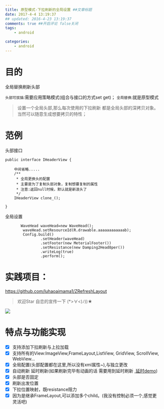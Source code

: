 ```yaml
---
title: 原型模式-下拉刷新的全局设置 ##文章标题
date: 2017-4-4 13:19:37
## updated: 2016-4-23 13:19:37
comments: true ##开启评论 false关闭
tags:
    - android

categories:
    - android
---
```



# 目的

全局替换刷新头部

`头部可拔插`:需要应用策略模式(组合与接口的方式set get)；
`全局替换`:就是原型模式 

>设置一个全局头部,那么每次使用的下拉刷新 都是全局头部的深拷贝对象。当然可以随意生成想要拷贝的特性；

<!-- more -->

# 范例

头部接口
```
public interface IHeaderView {

    中间省略.....
    /**
     * 全局更换头的配置
     * 主要是为了复制头部对象，复制想要复制的属性
     * 注意:返回null时候，默认就是新浪头了
     */
    IHeaderView clone_();

}
```

全局设置
```
       WaveHead waveHead=new WaveHead();
        waveHead.setResourceId(R.drawable.aaaaaaaaaaaab);
        Config.build()
                .setHeader(waveHead)
                .setFooter(new MeterialFooter())
                .setResistance(new Damping2Head8per())
                .writeLog(true)
                .perform();
```

# 实践项目：

https://github.com/luhaoaimama1/ZRefreshLayout

>欢迎Star 自恋的宣传一下 (*>∀<)ﾉ))★

![](http://ww2.sinaimg.cn/large/006tNbRwly1fbthspgg0qj31kw0xrdjz.jpg)

# 特点与功能实现

- [x] 支持添加下拉刷新与上拉加载
- [x] 支持所有的View:ImageView,FrameLayout,ListView, GridView, ScrollView, WebView...
- [x] 全局配置(头部配置都在这里,所以没有xml属性~),与独立更改
- [x] 自动刷新 延时刷新(如果刷新完毕有动画的话 需要用到延时刷新 ,[延时demo](https://github.com/luhaoaimama1/ZRefreshLayout/blob/master/app/src/main/java/zone/com/zrefreshlayoutdemo/header/CircleRefresh.java))
- [x] 头部是否固定
- [x] 刷新出发位置
- [x] 下拉位置映射，既resistance阻力
- [x] 因为是继承FrameLayout,可以添加多个child。(我没有控制必须一个,感觉更灵活吧)
